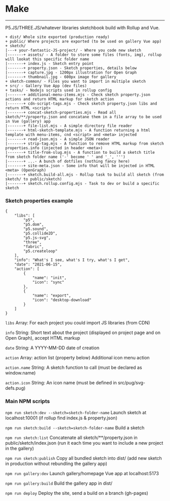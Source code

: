 # Make
---

P5.JS/THREE.JS/whatever libraries sketchbook build with Rollup and Vue.


```
+ dist/ Whole site exported (production ready)
+ public/ Where projects are exported (to be used on gallery Vue app)
+ sketch/
|---+ your-fantastic-JS-project/ - Where you code new sketch
|-------+ assets/ - A folder to store some files (fonts, img), rollup will lookat this specific folder name
|-------+ index.js - Sketch entry point
|-------+ property.json - Sketch properties, details below
|-------+ capture.jpg - 1200px illustration for Open Graph
|-------+ thumbnail.jpg - 600px image for gallery
+ sketch-common/ - Files you want to import in multiple sketch
+ src/ - Gallery Vue App (dev files)
+ tasks/ - Nodejs scripts used in rollup config
|-------+ additional-menu-items.mjs - Check sketch property.json actions and return HTML markup for sketch action
|-------+ cdn-script-tags.mjs - Check sketch property.json libs and return HTML <script>
|-------+ concat-sketch-properties.mjs - Read all sketch/**/property.json and concatane them in a file array to be used in Vue (gallery) app
|-------+ file-list.mjs - A simple directory file reader
|-------+ html-sketch-template.mjs - A function returning a html template with menu-items, cnd <script> and <meta> injected
|-------+ read-json.mjs - A simple JSON reader
|-------+ strip-tag.mjs - A function to remove HTML markup from sketch properties.info (injected in header <meta>)
|-------+ title-from-slug.mjs - A function to build a sketch title from sketch folder name ('-' become ' ' and '_', ''')
|-------+ ...- A bunch of dotfiles (nothing fancy here)
|-------+ site-meta.json - Some info that will be injected in HTML <meta> (OpenGraph)
|-------+ sketch.build-all.mjs - Rollup task to build all sketch (from sketch/ to public/sketch)
|-------+ sketch.rollup.config.mjs - Task to dev or build a specific sketch

```

### Sketch properties example
```
{
    "libs": [
        "p5",
        "p5.dom",
        "p5.sound",
        "p5.collide2D",
        "p5.js-svg",
        "three",
        "fabric",
        "p5.createloop"
    ],
    "info": "What's I see, what's I try, what's I get",
    "date": "2021-06-15",
    "action": [
        {
            "name": "init",
            "icon": "sync"
        },
        {
            "name": "export",
            "icon": "desktop-download"
        }
    ]
}
```


```libs``` Array: For each project you could import JS libraries (from CDN)

```info``` String: Short text about the project (displayed on project page and on Open Graph), accept HTML markup

```date``` String: A YYYY-MM-DD date of creation

```action``` Array: action list (property below) Additional icon menu action

```action.name``` String: A sketch function to call (must be declared as window.name)

```action.icon``` String: An icon name (must be defined in src/pug/svg-defs.pug)



### Main NPM scripts

```npm run sketch:dev --sketch=sketch-folder-name``` Launch sketch at localhost:10001 (if rollup find index.js & property.json)

```npm run sketch:build --sketch=sketch-folder-name``` Build a sketch

```npm run sketch:list``` Concatenate all sketch/**/property.json in public/sketch/index.json (run it each time you want to include a new project in the gallery)

```npm run sketch:publish``` Copy all bundled sketch into dist/ (add new sketch in production without rebundling the gallery app)

```npm run gallery:dev``` Launch gallery/homepage Vue app at localhost:5173

```npm run gallery:build``` Build the gallery app in dist/

```npm run deploy``` Deploy the site, send a build on a branch (gh-pages)